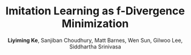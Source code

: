 ---
image: 20190608-fimitation-teaser.png
title: Imitation Learning as f-Divergence Minimization
excerpt: We propose a general framework for imitation learning (IL), formulating IL as estimating and minimizing f-Divergence. By plugging in different divergences, we are able to recover existing SOTA IL algorithms such as Behavior Cloning, GAIL and Dagger. Our framework shows that these algorithms are all minimizing a lower bound of the trajectory divergence between learner and expert.
author: <b>Liyiming Ke</b>, Sanjiban Choudhury, Matt Barnes, Wen Sun, Gilwoo Lee, Siddhartha Srinivasa
venue: WAFR
year: 2020
tags: imitation divergence optimization information_theory
arxiv: https://arxiv.org/abs/1905.12888
bibtype: inproceedings
bibname: ke2020imitation
bibauthor: Ke, Liyiming and Choudhury, Sanjiban and Barnes, Matt and Sun, Wen and Lee, Gilwoo and Srinivasa, Siddhartha
bibbook: International Workshop on the Algorithmic Foundations of Robotics
pdf: https://personalrobotics.cs.washington.edu/publications/ke2020fimitation.pdf
---